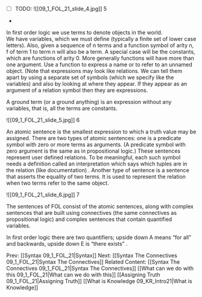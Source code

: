 ﻿- [ ] TODO:
![[09_1_FOL_21_slide_4.jpg]]
5

*
In first order logic we use terms to denote objects in the world.  
We have variables, which we must define (typically a finite set of lower case letters). 
Also, given a sequence of n terms and a function symbol of arity n, f of term 1 to term n will also be a term.
	A special case will be the constants, which are functions of arity 0.
	More generally functions will have more than one argument.
	Use a function to express a name or to refer to an unnamed object. (Note that expressions may look like relations. We can tell them apart by using a separate set of symbols (which we specify like the variables) and also by looking at where they appear. If they appear as an argument of a relation symbol then they are expressions. 

A ground term (or a ground anything) is an expression without any variables, that is, all the terms are constants.

![[09_1_FOL_21_slide_5.jpg]]
6

An atomic sentence is the smallest expression to which a truth value may be assigned.
There are two types of atomic sentences: 
	one is a predicate symbol with zero or more terms as arguments. (A predicate symbol with zero argument is the same as in propositional logic.) These sentences represent user defined relations. To be meaningful, each such symbol needs a definition called an interpretation which says which tuples are in the relation (like documentation) .
	Another type of sentence is a sentence that asserts the equality of two terms. It is used to represent the relation when two terms refer to the same object.

![[09_1_FOL_21_slide_6.jpg]]
7


The sentences of FOL consist of the atomic sentences, along with complex sentences that are built using connectives (the same connectives as propositional logic) and complex sentences that contain quantified variables.

In first order logic there are two quantifiers; upside down A means “for all” and backwards, upside down E is “there exists” .



Prev: [[Syntax 09_1_FOL_21|Syntax]]
Next: [[Syntax The Connectives 09_1_FOL_21|Syntax The Connectives]]
Related Content:
[[Syntax The Connectives 09_1_FOL_21|Syntax The Connectives]]
[[What can we do with this 09_1_FOL_21|What can we do with this]]
[[Assigning Truth 09_1_FOL_21|Assigning Truth]]
[[What is Knowledge 09_KR_Intro21|What is Knowledge]]